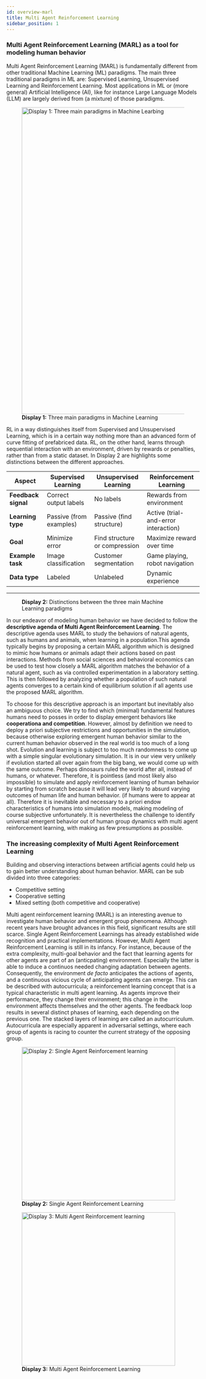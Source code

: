 ```yaml
---
id: overview-marl
title: Multi Agent Reinforcement Learning
sidebar_position: 1
---
```

### Multi Agent Reinforcement Learning (MARL) as a tool for modeling human behavior

Multi Agent Reinforcement Learning (MARL) is fundamentally different from other traditional Machine Learning (ML) paradigms. The main three traditional paradigms in ML are: Supervised Learning, Unsupervised Learning and Reinforcement Learning. Most applications in ML or (more general) Artificial Intelligence (AI), like for instance Large Language Models (LLM) are largely derived from (a mixture) of those paradigms. 

<figure style={{ textAlign: 'center' }}>
  <img src="/img/marl/display-1.png" alt="Display 1: Three main paradigms in Machine Learbing" width="800" />
  <figcaption><strong>Display 1:</strong> Three main paradigms in Machine Learning</figcaption>
</figure>

RL in a way distinguishes itself from Supervised and Unsupervised Learning, which is in a certain way nothing more than an advanced form of curve fitting of prefabriced data. RL, on the other hand, learns through sequential interaction with an environment, driven by rewards or penalties, rather than from a static dataset. In Display 2 are highlights some distinctions between the different approaches.



| **Aspect**           | **Supervised Learning**          | **Unsupervised Learning**            | **Reinforcement Learning**                |
|----------------------|----------------------------------|--------------------------------------|-------------------------------------------|
| **Feedback signal**  | Correct output labels            | No labels                            | Rewards from environment                  |
| **Learning type**    | Passive (from examples)          | Passive (find structure)             | Active (trial-and-error interaction)      |
| **Goal**             | Minimize error                   | Find structure or compression        | Maximize reward over time                 |
| **Example task**     | Image classification             | Customer segmentation                | Game playing, robot navigation            |
| **Data type**        | Labeled                          | Unlabeled                            | Dynamic experience                        |
---------------------------------------------------------------------------------------------------------------------------------------------
<figure style={{ textAlign: 'center' }}>
  <figcaption><strong>Display 2:</strong> Distinctions between the three main Machine Learning paradigms</figcaption>
</figure>

In our endeavor of modeling human behavior we have decided to follow the **descriptive agenda of Multi Agent Reinforcement Learning**. The descriptive agenda uses MARL to study the behaviors of natural agents, such as humans and animals, when learning in a population.This agenda typically begins by proposing a certain MARL algorithm which is designed to mimic how humans or animals adapt their actions based on past interactions. Methods from social sciences and behavioral economics can be used to test how closely a MARL algorithm matches the behavior of a natural agent, such as via controlled experimentation in a laboratory setting. This is then followed by analyzing whether a population of such natural agents converges to a certain kind of equilibrium solution if all agents use the proposed MARL algorithm.

To choose for this  descriptive approach is an important but inevitably also an ambiguous choice. We try to find which (minimal) fundamental features humans need to posses in order to display emergent behaviors like **cooperationa and competition**. However, almost by definition we need to deploy a priori subjective restrictions and opportunities in the simulation, because otherwise exploring emergent human behavior similar to the current human behavior observed in the real world is too much of a long shot. Evolution and learning is subject to too much randomness to come up with a simple singular evolutionary simulation. It is in our view very unlikely if evolution started all over again from the big bang, we would come up with the same outcome. Perhaps dinosaurs ruled the world after all, instead of humans, or whatever. Therefore, it is pointless (and most likely also impossible) to simulate and apply reinforcement learning of human behavior by starting from scratch because it will lead very likely to absurd varying outcomes of human life and human behavior. (if humans were to appear at all). Therefore it is inevitable and necessary to a priori endow characteristics of humans into simulation models, making modeling of course subjective unfortunately. It is nevertheless the challenge to identify universal emergent behavior out of human group dynamics with multi agent reinforcement learning, with making as few presumptions as possible.

### The increasing complexity of Multi Agent Reinforcement Learning
Building and observing interactions between artificial agents could help us to gain better understanding about human behavior. MARL can be sub divided into three categories: 
- Competitive setting
- Cooperative setting
- Mixed setting (both competitive and cooperative)

Multi agent reinforcement learning (MARL) is an interesting avenue to investigate human behavior and emergent group phenomena. Although recent years have brought advances in this field, significant results are still scarce. Single Agent Reinforcement Learnings has already established wide recognition and practical implementations. However, Multi Agent Reinforcement Learning is still in its infancy. For instance, because of the extra complexity, multi-goal behavior and the fact that learning agents for other agents are part of an (anticpating) environment. Especially the latter is able to induce a continuos needed changing adaptation between agents. Consequently, the environment *de facto* anticipates the actions of agents, and a continuous vicious cycle of anticipating agents can emerge. This can be described with autocurricula; a reinforcement learning concept that is a typical characteristic in multi agent learning. As agents improve their performance, they change their environment; this change in the environment affects themselves and the other agents. The feedback loop results in several distinct phases of learning, each depending on the previous one. The stacked layers of learning are called an autocurriculum. Autocurricula are especially apparent in adversarial settings, where each group of agents is racing to counter the current strategy of the opposing group.



<figure style={{ textAlign: 'center' }}>
  <img src="/img/marl/display-2.jpg" alt="Display 2: Single Agent Reinforcement learning" width="400" />
  <figcaption><strong>Display 2:</strong> Single Agent Reinforcement Learning</figcaption>
</figure>
<figure style={{ textAlign: 'center' }}>
  <img src="/img/marl/display-3.jpg" alt="Display 3: Multi Agent Reinforcement learning" width="400" />
  <figcaption><strong>Display 3:</strong> Multi Agent Reinforcement Learning</figcaption>
</figure>




  





